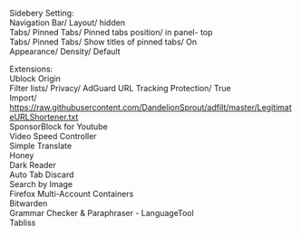 Sidebery Setting:<br>
  Navigation Bar/ Layout/ hidden<br>
  Tabs/ Pinned Tabs/ Pinned tabs position/ in panel- top<br>
  Tabs/ Pinned Tabs/ Show titles of pinned tabs/ On<br>
  Appearance/ Density/ Default<br>

Extensions:<br>
  Ublock Origin<br>
    Filter lists/ Privacy/ AdGuard URL Tracking Protection/ True<br>
    Import/ https://raw.githubusercontent.com/DandelionSprout/adfilt/master/LegitimateURLShortener.txt <br>
  SponsorBlock for Youtube<br>
  Video Speed Controller<br>
  Simple Translate<br>
  Honey<br>
  Dark Reader<br>
  Auto Tab Discard<br>
  Search by Image<br>
  Firefox Multi-Account Containers<br>
  Bitwarden<br>
  Grammar Checker & Paraphraser - LanguageTool<br>
  Tabliss

